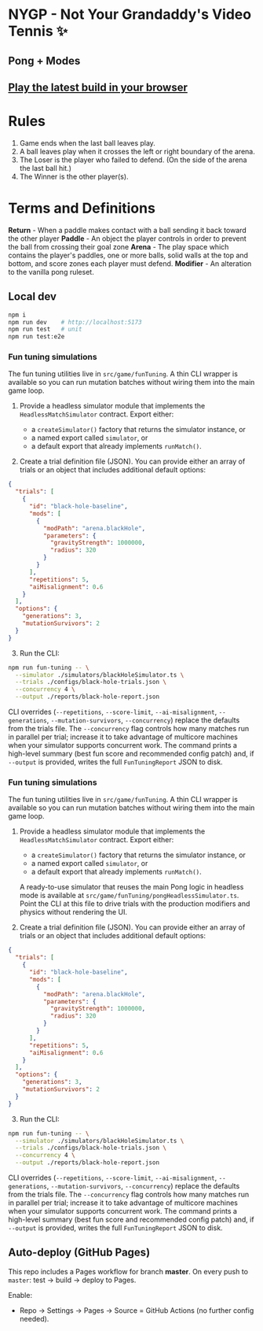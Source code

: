 # NYGP - Not Your Grandaddy's Video Tennis ✨
## Pong + Modes
## [Play the latest build in your browser](https://crossbread.github.io/vibe-jam/)

# Rules
1. Game ends when the last ball leaves play.
2. A ball leaves play when it crosses the left or right boundary of the arena.
3. The Loser is the player who failed to defend. (On the side of the arena the last ball hit.)
4. The Winner is the other player(s).

# Terms and Definitions
**Return** - When a paddle makes contact with a ball sending it back toward the other player
**Paddle** - An object the player controls in order to prevent the ball from crossing their goal zone
**Arena** - The play space which contains the player's paddles, one or more balls, solid walls at the top and bottom, and score zones each player must defend.
**Modifier** - An alteration to the vanilla pong ruleset.

## Local dev
```bash
npm i
npm run dev    # http://localhost:5173
npm run test   # unit
npm run test:e2e
```

### Fun tuning simulations

The fun tuning utilities live in `src/game/funTuning`. A thin CLI wrapper is available so you can run mutation batches without wiring them into the main game loop.

1. Provide a headless simulator module that implements the `HeadlessMatchSimulator` contract. Export either:
   - a `createSimulator()` factory that returns the simulator instance, or
   - a named export called `simulator`, or
   - a default export that already implements `runMatch()`.

2. Create a trial definition file (JSON). You can provide either an array of trials or an object that includes additional default options:

```json
{
  "trials": [
    {
      "id": "black-hole-baseline",
      "mods": [
        {
          "modPath": "arena.blackHole",
          "parameters": {
            "gravityStrength": 1000000,
            "radius": 320
          }
        }
      ],
      "repetitions": 5,
      "aiMisalignment": 0.6
    }
  ],
  "options": {
    "generations": 3,
    "mutationSurvivors": 2
  }
}
```

3. Run the CLI:

```bash
npm run fun-tuning -- \
  --simulator ./simulators/blackHoleSimulator.ts \
  --trials ./configs/black-hole-trials.json \
  --concurrency 4 \
  --output ./reports/black-hole-report.json
```

CLI overrides (`--repetitions`, `--score-limit`, `--ai-misalignment`, `--generations`, `--mutation-survivors`, `--concurrency`) replace the defaults from the trials file. The `--concurrency` flag controls how many matches run in parallel per trial; increase it to take advantage of multicore machines when your simulator supports concurrent work. The command prints a high-level summary (best fun score and recommended config patch) and, if `--output` is provided, writes the full `FunTuningReport` JSON to disk.

### Fun tuning simulations

The fun tuning utilities live in `src/game/funTuning`. A thin CLI wrapper is available so you can run mutation batches without wiring them into the main game loop.

1. Provide a headless simulator module that implements the `HeadlessMatchSimulator` contract. Export either:
   - a `createSimulator()` factory that returns the simulator instance, or
   - a named export called `simulator`, or
   - a default export that already implements `runMatch()`.

   A ready-to-use simulator that reuses the main Pong logic in headless mode is available at
   `src/game/funTuning/pongHeadlessSimulator.ts`. Point the CLI at this file to drive trials with the
   production modifiers and physics without rendering the UI.

2. Create a trial definition file (JSON). You can provide either an array of trials or an object that includes additional default options:

```json
{
  "trials": [
    {
      "id": "black-hole-baseline",
      "mods": [
        {
          "modPath": "arena.blackHole",
          "parameters": {
            "gravityStrength": 1000000,
            "radius": 320
          }
        }
      ],
      "repetitions": 5,
      "aiMisalignment": 0.6
    }
  ],
  "options": {
    "generations": 3,
    "mutationSurvivors": 2
  }
}
```

3. Run the CLI:

```bash
npm run fun-tuning -- \
  --simulator ./simulators/blackHoleSimulator.ts \
  --trials ./configs/black-hole-trials.json \
  --concurrency 4 \
  --output ./reports/black-hole-report.json
```

CLI overrides (`--repetitions`, `--score-limit`, `--ai-misalignment`, `--generations`, `--mutation-survivors`, `--concurrency`) replace the defaults from the trials file. The `--concurrency` flag controls how many matches run in parallel per trial; increase it to take advantage of multicore machines when your simulator supports concurrent work. The command prints a high-level summary (best fun score and recommended config patch) and, if `--output` is provided, writes the full `FunTuningReport` JSON to disk.

## Auto-deploy (GitHub Pages)
This repo includes a Pages workflow for branch **master**. On every push to `master`: test → build → deploy to Pages.

Enable:
- Repo → Settings → Pages → Source = GitHub Actions (no further config needed).

